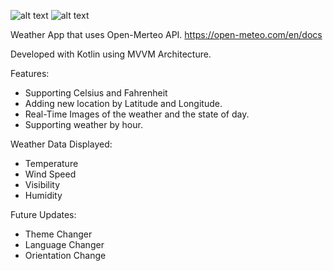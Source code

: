 ![alt text](https://i.ibb.co/NCN7R9L/Screenshot-20230211-224938-My-Weather.jpg) ![alt text](https://i.ibb.co/BtRLxHZ/Screenshot-20230211-224948-My-Weather.jpg)

Weather App that uses Open-Merteo API.
https://open-meteo.com/en/docs

Developed with Kotlin using MVVM Architecture.

Features:
* Supporting Celsius and Fahrenheit
* Adding new location by Latitude and Longitude.
* Real-Time Images of the weather and the state of day.
* Supporting weather by hour.

Weather Data Displayed:
* Temperature
* Wind Speed
* Visibility
* Humidity

Future Updates:
* Theme Changer
* Language Changer
* Orientation Change

